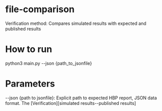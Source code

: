 # file-comparison
Verification method: Compares simulated results with expected and published results

# How to run
python3 main.py --json {path_to_jsonfile}

# Parameters
--json {path to jsonfile}: Explicit path to expected HBP report, JSON data format.
The [Verification][simulated results--published results]